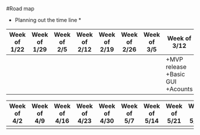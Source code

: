 #Road map
* Planning out the time line *

| Week of 1/22 | Week of 1/29 | Week of 2/5  | Week of 2/12 | Week of 2/19 | Week of 2/26 | Week of 3/5  | Week of 3/12 | Week of 3/19 | Week of 3/26 |
| ------------ | ------------ | ------------ | ------------ | ------------ | ------------ | ------------ | ------------ | ------------ | ------------ |
|              |              |              |              |              |              |              | +MVP release +Basic GUI +Acounts | *FINALS*     |*SPRING BREAK*|


| Week of 4/2  | Week of 4/9  | Week of 4/16 | Week of 4/23 | Week of 4/30 | Week of 5/7  | Week of 5/14 | Week of 5/21 | Week of 5/28 | Week of 6/4  |
| ------------ | ------------ | ------------ | ------------ | ------------ | ------------ | ------------ | ------------ | ------------ | ------------ |
|              |              |              |              |              |              |              |              |              |              |
